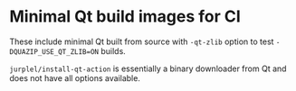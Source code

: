 # Minimal Qt build images for CI

These include minimal Qt built from source with `-qt-zlib` option to test `-DQUAZIP_USE_QT_ZLIB=ON` builds.

`jurplel/install-qt-action` is essentially a binary downloader from Qt and does not have all options available.